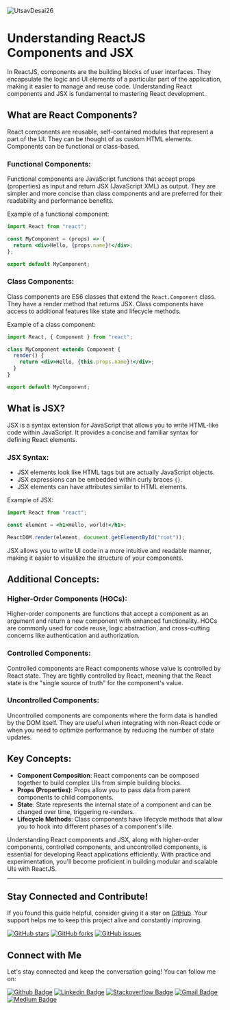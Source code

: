 ![UtsavDesai26](https://github.com/UtsavDesai26/react-interview-prep/assets/80502799/07f8817f-f0e1-4ce6-8f54-20e133465292)

# Understanding ReactJS Components and JSX

In ReactJS, components are the building blocks of user interfaces. They encapsulate the logic and UI elements of a particular part of the application, making it easier to manage and reuse code. Understanding React components and JSX is fundamental to mastering React development.

## What are React Components?

React components are reusable, self-contained modules that represent a part of the UI. They can be thought of as custom HTML elements. Components can be functional or class-based.

### Functional Components:

Functional components are JavaScript functions that accept props (properties) as input and return JSX (JavaScript XML) as output. They are simpler and more concise than class components and are preferred for their readability and performance benefits.

Example of a functional component:

```jsx
import React from "react";

const MyComponent = (props) => {
  return <div>Hello, {props.name}!</div>;
};

export default MyComponent;
```

### Class Components:

Class components are ES6 classes that extend the `React.Component` class. They have a render method that returns JSX. Class components have access to additional features like state and lifecycle methods.

Example of a class component:

```jsx
import React, { Component } from "react";

class MyComponent extends Component {
  render() {
    return <div>Hello, {this.props.name}!</div>;
  }
}

export default MyComponent;
```

## What is JSX?

JSX is a syntax extension for JavaScript that allows you to write HTML-like code within JavaScript. It provides a concise and familiar syntax for defining React elements.

### JSX Syntax:

- JSX elements look like HTML tags but are actually JavaScript objects.
- JSX expressions can be embedded within curly braces `{}`.
- JSX elements can have attributes similar to HTML elements.

Example of JSX:

```jsx
import React from "react";

const element = <h1>Hello, world!</h1>;

ReactDOM.render(element, document.getElementById("root"));
```

JSX allows you to write UI code in a more intuitive and readable manner, making it easier to visualize the structure of your components.

## Additional Concepts:

### Higher-Order Components (HOCs):

Higher-order components are functions that accept a component as an argument and return a new component with enhanced functionality. HOCs are commonly used for code reuse, logic abstraction, and cross-cutting concerns like authentication and authorization.

### Controlled Components:

Controlled components are React components whose value is controlled by React state. They are tightly controlled by React, meaning that the React state is the "single source of truth" for the component's value.

### Uncontrolled Components:

Uncontrolled components are components where the form data is handled by the DOM itself. They are useful when integrating with non-React code or when you need to optimize performance by reducing the number of state updates.

## Key Concepts:

- **Component Composition**: React components can be composed together to build complex UIs from simple building blocks.
- **Props (Properties)**: Props allow you to pass data from parent components to child components.
- **State**: State represents the internal state of a component and can be changed over time, triggering re-renders.
- **Lifecycle Methods**: Class components have lifecycle methods that allow you to hook into different phases of a component's life.

Understanding React components and JSX, along with higher-order components, controlled components, and uncontrolled components, is essential for developing React applications efficiently. With practice and experimentation, you'll become proficient in building modular and scalable UIs with ReactJS.

---

## Stay Connected and Contribute!

If you found this guide helpful, consider giving it a star on [GitHub](https://github.com/UtsavDesai26/react-interview-prep). Your support helps me to keep this project alive and constantly improving.

[![GitHub stars](https://img.shields.io/github/stars/UtsavDesai26/react-interview-prep?style=social)](https://github.com/UtsavDesai26/react-interview-prep)
[![GitHub forks](https://img.shields.io/github/forks/UtsavDesai26/react-interview-prep?style=social)](https://github.com/UtsavDesai26/react-interview-prep/fork)
[![GitHub issues](https://img.shields.io/github/issues/UtsavDesai26/react-interview-prep)](https://github.com/UtsavDesai26/react-interview-prep/issues)

## Connect with Me

Let's stay connected and keep the conversation going! You can follow me on:

[![Github Badge](http://img.shields.io/badge/-Github-black?style=flat-square&logo=github&link=https://github.com/UtsavSoftrefineTech)](https://github.com/UtsavSoftrefineTech)
[![Linkedin Badge](https://img.shields.io/badge/-LinkedIn-blue?style=flat-square&logo=Linkedin&logoColor=white&link=https://www.linkedin.com/in/utsavdesai26/)](https://www.linkedin.com/in/utsavdesai26/)
[![Stackoverflow Badge](https://img.shields.io/badge/-Stack%20overflow-FE7A16?style=flat-square&logo=stack-overflow&logoColor=white&link=https://stackoverflow.com/users/22878781/utsav-desai)](https://stackoverflow.com/users/22878781/utsav-desai)
[![Gmail Badge](https://img.shields.io/badge/-Gmail-d14836?style=flat-square&logo=Gmail&logoColor=white&link=mailto:desaiutsav26@gmail.com)](mailto:desaiutsav26@gmail.com)
[![Medium Badge](https://img.shields.io/badge/-Medium-black?style=flat-square&logo=medium&link=https://medium.com/@utsavdesai26)](https://medium.com/@utsavdesai26)
